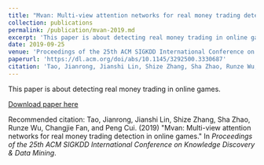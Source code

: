 ```yaml
---
title: "Mvan: Multi-view attention networks for real money trading detection in online games"
collection: publications
permalink: /publication/mvan-2019.md
excerpt: 'This paper is about detecting real money trading in online games.'
date: 2019-09-25
venue: 'Proceedings of the 25th ACM SIGKDD International Conference on Knowledge Discovery & Data Mining (KDD`2019)'
paperurl: 'https://dl.acm.org/doi/abs/10.1145/3292500.3330687'
citation: 'Tao, Jianrong, Jianshi Lin, Shize Zhang, Sha Zhao, Runze Wu, Changjie Fan, and Peng Cui. &quot;Mvan: Multi-view attention networks for real money trading detection in online games.&quot; In <i>Proceedings of the 25th ACM SIGKDD International Conference on Knowledge Discovery & Data Mining</i>, pp. 2536-2546. 2019.'
---
```

This paper is about detecting real money trading in online games.

[Download paper here](https://www.researchgate.net/profile/Sha-Zhao-4/publication/334719454_MVAN_Multi-view_Attention_Networks_for_Real_Money_Trading_Detection_in_Online_Games/links/5d4a5e59299bf1995b6aa607/MVAN-Multi-view-Attention-Networks-for-Real-Money-Trading-Detection-in-Online-Games.pdf)

Recommended citation: Tao, Jianrong, Jianshi Lin, Shize Zhang, Sha Zhao, Runze Wu, Changjie Fan, and Peng Cui. (2019) &quot;Mvan: Multi-view attention networks for real money trading detection in online games.&quot; In <i>Proceedings of the 25th ACM SIGKDD International Conference on Knowledge Discovery & Data Mining</i>.